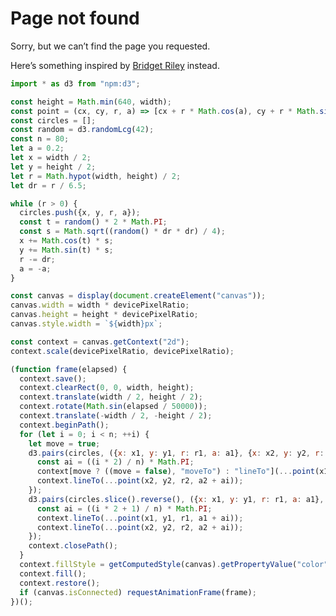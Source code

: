 <script type="module">

if (location.pathname.endsWith("/")) {
  location.replace(`${location.pathname.slice(0, -1)}.html${location.search}${location.hash}`);
}

</script>

# Page not found

Sorry, but we can’t find the page you requested.

Here’s something inspired by [Bridget Riley](https://en.wikipedia.org/wiki/Bridget_Riley) instead.

```js
import * as d3 from "npm:d3";

const height = Math.min(640, width);
const point = (cx, cy, r, a) => [cx + r * Math.cos(a), cy + r * Math.sin(a)];
const circles = [];
const random = d3.randomLcg(42);
const n = 80;
let a = 0.2;
let x = width / 2;
let y = height / 2;
let r = Math.hypot(width, height) / 2;
let dr = r / 6.5;

while (r > 0) {
  circles.push({x, y, r, a});
  const t = random() * 2 * Math.PI;
  const s = Math.sqrt((random() * dr * dr) / 4);
  x += Math.cos(t) * s;
  y += Math.sin(t) * s;
  r -= dr;
  a = -a;
}

const canvas = display(document.createElement("canvas"));
canvas.width = width * devicePixelRatio;
canvas.height = height * devicePixelRatio;
canvas.style.width = `${width}px`;

const context = canvas.getContext("2d");
context.scale(devicePixelRatio, devicePixelRatio);

(function frame(elapsed) {
  context.save();
  context.clearRect(0, 0, width, height);
  context.translate(width / 2, height / 2);
  context.rotate(Math.sin(elapsed / 50000));
  context.translate(-width / 2, -height / 2);
  context.beginPath();
  for (let i = 0; i < n; ++i) {
    let move = true;
    d3.pairs(circles, ({x: x1, y: y1, r: r1, a: a1}, {x: x2, y: y2, r: r2, a: a2}) => {
      const ai = ((i * 2) / n) * Math.PI;
      context[move ? ((move = false), "moveTo") : "lineTo"](...point(x1, y1, r1, a1 + ai));
      context.lineTo(...point(x2, y2, r2, a2 + ai));
    });
    d3.pairs(circles.slice().reverse(), ({x: x1, y: y1, r: r1, a: a1}, {x: x2, y: y2, r: r2, a: a2}) => {
      const ai = ((i * 2 + 1) / n) * Math.PI;
      context.lineTo(...point(x1, y1, r1, a1 + ai));
      context.lineTo(...point(x2, y2, r2, a2 + ai));
    });
    context.closePath();
  }
  context.fillStyle = getComputedStyle(canvas).getPropertyValue("color");
  context.fill();
  context.restore();
  if (canvas.isConnected) requestAnimationFrame(frame);
})();
```

